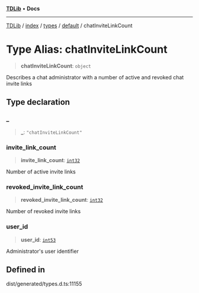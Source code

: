 [**TDLib**](../../../../../../README.md) • **Docs**

***

[TDLib](../../../../../../modules.md) / [index](../../../../../README.md) / [types](../../../README.md) / [default](../README.md) / chatInviteLinkCount

# Type Alias: chatInviteLinkCount

> **chatInviteLinkCount**: `object`

Describes a chat administrator with a number of active and revoked chat invite links

## Type declaration

### \_

> **\_**: `"chatInviteLinkCount"`

### invite\_link\_count

> **invite\_link\_count**: [`int32`](int32.md)

Number of active invite links

### revoked\_invite\_link\_count

> **revoked\_invite\_link\_count**: [`int32`](int32.md)

Number of revoked invite links

### user\_id

> **user\_id**: [`int53`](int53.md)

Administrator's user identifier

## Defined in

dist/generated/types.d.ts:11155
